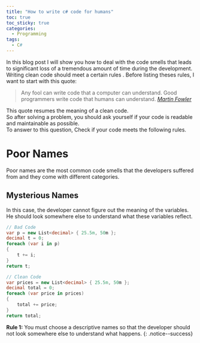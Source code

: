 ```yaml
---
title: "How to write c# code for humans"
toc: true
toc_sticky: true
categories:
  - Programming
tags:
  - C#
---
```


In this blog post I will show you how to deal with the code smells that leads to significant loss of a tremendous amount of time during the development. Writing clean code should meet a certain rules . Before listing theses rules, I want to start with this quote:

> Any fool can write code that a computer can understand. Good programmers write code that humans can understand.
> <cite><a href="https://en.wikiquote.org/wiki/Martin_Fowler">Martin Fowler</a></cite>

This quote resumes the meaning of a clean code.  
So after solving a problem, you should ask yourself if your code is readable and maintainable as possible.  
To answer to this question,
Check if your code meets the following rules.

# Poor Names

Poor names are the most common code smells that the developers suffered from and they come with different categories.

## Mysterious Names

In this case, the developer cannot figure out the meaning of the variables. He should look somewhere else to understand what these variables reflect.

``` csharp
// Bad Code
var p = new List<decimal> { 25.5m, 50m };
decimal t = 0;
foreach (var i in p)
{
    t += i;
}
return t;
```

``` csharp
// Clean Code
var prices = new List<decimal> { 25.5m, 50m };
decimal total = 0;
foreach (var price in prices)
{
    total += price;
}
return total;
```

**Rule 1:** You must choose a descriptive names so that the developer should not look somewhere else to understand what happens.
{: .notice--success}               